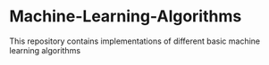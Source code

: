 # Machine-Learning-Algorithms
This repository contains implementations of different basic machine learning algorithms
